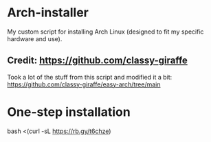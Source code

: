 # Arch-installer
My custom script for installing Arch Linux (designed to fit my specific hardware and use).

Credit: https://github.com/classy-giraffe
------------------------------------------
Took a lot of the stuff from this script and modified it a bit: https://github.com/classy-giraffe/easy-arch/tree/main

# One-step installation
bash <(curl -sL https://rb.gy/t6chze)
